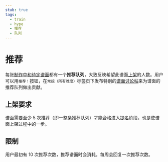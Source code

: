 ```yaml
---
stub: true
tags:
  - train
  - hype
  - 推荐
  - 队列
---
```


# 推荐

每张[制作中和待定](/wiki/Beatmap/Category#制作中和待定-(work-in-progress-and-pending))[谱面](/wiki/Beatmap)都有一个**推荐队列**，大致反映希望此谱面[上架](/wiki/Beatmap/Category#上架-(ranked))的人数。用户可以用`推荐！`按钮，在`常规（所有难度）`标签页下发布特别的[谱面讨论帖](/wiki/Beatmap_discussion)来为谱面的推荐队列做出贡献。

## 上架要求

谱面需要至少 5 次推荐（即一整条推荐队列）才能合格进入[提名](/wiki/Beatmap_ranking_procedure#nominations)阶段，也是使谱面上架过程中的一步。

## 限制

用户最初有 10 次推荐次数，推荐谱面时会消耗。每周会回复一次推荐次数。

<!-- TODO: images of the beatmap page and the modding page -->
